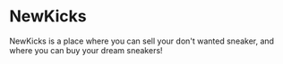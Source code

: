 # NewKicks

NewKicks is a place where you can sell your don't wanted sneaker, and where you can buy your dream sneakers!
